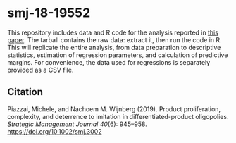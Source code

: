 # smj-18-19552

This repository includes data and R code for the analysis reported in [this paper](https://doi.org/10.1002/smj.3002). The tarball contains the raw data: extract it, then run the code in R. This will replicate the entire analysis, from data preparation to descriptive statistics, estimation of regression parameters, and calculation of predictive margins. For convenience, the data used for regressions is separately provided as a CSV file.

## Citation

Piazzai, Michele, and Nachoem M. Wijnberg (2019). Product proliferation, complexity, and deterrence to imitation in differentiated-product oligopolies. _Strategic Management Journal 40_(6): 945–958.
<https://doi.org/10.1002/smj.3002>
